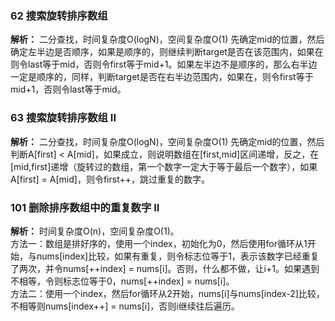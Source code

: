 ### 62 搜索旋转排序数组
**解析：**  二分查找，时间复杂度O(logN)，空间复杂度O(1)
先确定mid的位置，然后确定左半边是否顺序，如果是顺序的，则继续判断target是否在该范围内，如果在则令last等于mid，否则令first等于mid+1。如果左半边不是顺序的，那么右半边一定是顺序的，同样，判断target是否在右半边范围内，如果在，则令first等于mid+1，否则令last等于mid。
### 63 搜索旋转排序数组 II
**解析：**  二分查找，时间复杂度O(logN)，空间复杂度O(1)
先确定mid的位置，然后判断A[first] < A[mid]，如果成立，则说明数组在[first,mid]区间递增，反之，在[mid,first]递增（旋转过的数组，第一个数字一定大于等于最后一个数字），如果A[first] = A[mid]，则令first++，跳过重复的数字。
### 101 删除排序数组中的重复数字 II
**解析：**  时间复杂度O(n)，空间复杂度O(1)。  
方法一：数组是排好序的，使用一个index，初始化为0，然后使用for循环从1开始，与nums[index]比较，如果有重复，则令标志位等于1，表示该数字已经重复了两次，并令nums[++index] = nums[i]。否则，什么都不做，让i+1。如果遇到不相等，令则标志位等于0，nums[++index] = nums[i]。   
方法二：使用一个index，然后for循环从2开始，nums[i]与nums[index-2]比较，不相等则nums[index++] = nums[i]，否则i继续往后遍历。